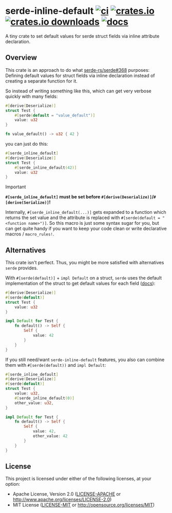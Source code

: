 # serde-inline-default [![ci](https://github.com/ByteDream/serde-inline-default/actions/workflows/ci.yml/badge.svg)](https://github.com/ByteDream/serde-inline-default/actions/workflows/ci.yml) [![crates.io](https://img.shields.io/crates/v/serde-inline-default)](https://crates.io/crates/serde-inline-default) [![crates.io downloads](https://img.shields.io/crates/d/serde-inline-default)](https://crates.io/crates/serde-inline-default) [![docs](https://img.shields.io/docsrs/serde-inline-default)](https://docs.rs/serde-inline-default/latest/serde_inline_default/)

A tiny crate to set default values for serde struct fields via inline attribute declaration.

## Overview

This crate is an approach to do what [serde-rs/serde#368](https://github.com/serde-rs/serde/issues/368) purposes: Defining default values for struct fields via inline declaration instead of creating a separate function for it.

So instead of writing something like this, which can get very verbose quickly with many fields:
```rust
#[derive(Deserialize)]
struct Test {
    #[serde(default = "value_default")]
    value: u32
}

fn value_default() -> u32 { 42 }
```
you can just do this:
```rust
#[serde_inline_default]
#[derive(Deserialize)]
struct Test {
    #[serde_inline_default(42)]
    value: u32
}
```

> [!IMPORTANT]
> **`#[serde_inline_default]` must be set before `#[derive(Deserialize)]`/`#[derive(Serialize)]`!**

Internally, `#[serde_inline_default(...)]` gets expanded to a function which returns the set value and the attribute is replaced with `#[serde(default = "<function name>")]`.
So this macro is just some syntax sugar for you, but can get quite handy if you want to keep your code clean or write declarative macros / `macro_rules!`.

## Alternatives

This crate isn't perfect. Thus, you might be more satisfied with alternatives `serde` provides.

With `#[serde(default)]` + `impl Default` on a struct, `serde` uses the default implementation of the struct to get default values for each field ([docs](https://serde.rs/container-attrs.html#default)):
```rust
#[derive(Deserialize)]
#[serde(default)]
struct Test {
    value: u32
}

impl Default for Test {
    fn default() -> Self {
        Self {
            value: 42
        }
    }
}
```

If you still need/want `serde-inline-default` features, you also can combine them with `#[serde(default))` and `impl Default`:
```rust
#[serde_inline_default]
#[derive(Deserialize)]
#[serde(default)]
struct Test {
    value: u32,
    #[serde_inline_default(0)]
    other_value: u32,
}

impl Default for Test {
    fn default() -> Self {
        Self {
            value: 42,
            other_value: 42
        }
    }
}
```

## License

This project is licensed under either of the following licenses, at your option:

- Apache License, Version 2.0 ([LICENSE-APACHE](LICENSE-APACHE) or <http://www.apache.org/licenses/LICENSE-2.0>)
- MIT License ([LICENSE-MIT](LICENSE-MIT) or <http://opensource.org/licenses/MIT>)
